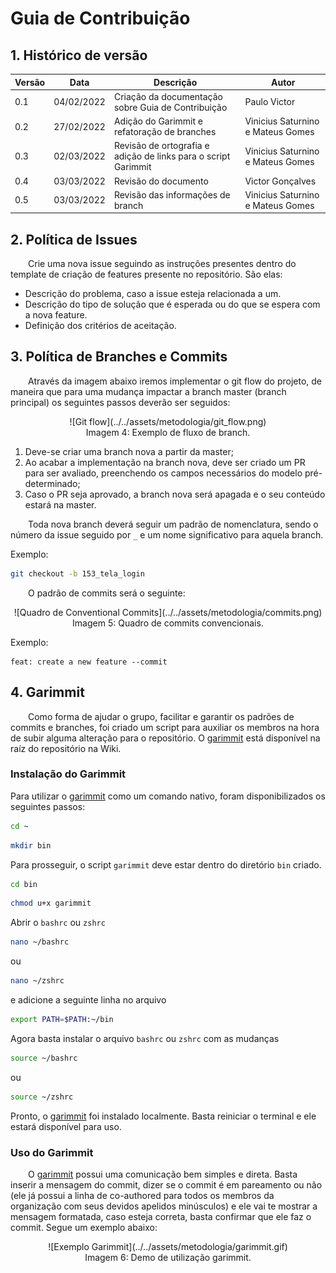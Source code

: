 # Guia de Contribuição

## 1. Histórico de versão

<center>

| Versão | Data       | Descrição                                          | Autor        |
| ------ | ---------- | -------------------------------------------------- | ------------ |
| 0.1    | 04/02/2022 | Criação da documentação sobre Guia de Contribuição | Paulo Victor |
| 0.2    | 27/02/2022 | Adição do Garimmit e refatoração de branches | Vinicius Saturnino e Mateus Gomes |
| 0.3    | 02/03/2022 | Revisão de ortografia e adição de links para o script Garimmit | Vinicius Saturnino e Mateus Gomes |
| 0.4    | 03/03/2022 | Revisão do documento | Victor Gonçalves |
| 0.5    | 03/03/2022 | Revisão das informações de branch | Vinicius Saturnino e Mateus Gomes |

</center>

## 2. Política de Issues

&emsp;&emsp;Crie uma nova issue seguindo as instruções presentes dentro do template de criação de features presente no repositório. São elas:

- Descrição do problema, caso a issue esteja relacionada a um.
- Descrição do tipo de solução que é esperada ou do que se espera com a nova feature.
- Definição dos critérios de aceitação.

## 3. Política de Branches e Commits

&emsp;&emsp;Através da imagem abaixo iremos implementar o git flow do projeto, de maneira que para uma mudança impactar a branch master (branch principal) os seguintes passos deverão ser seguidos:

<center>
![Git flow](../../assets/metodologia/git_flow.png)
<figcaption>Imagem 4: Exemplo de fluxo de branch.</figcaption>
</center>

1. Deve-se criar uma branch nova a partir da master;
2. Ao acabar a implementação na branch nova, deve ser criado um PR para ser avaliado, preenchendo os campos necessários do modelo pré-determinado;
3. Caso o PR seja aprovado, a branch nova será apagada e o seu conteúdo estará na master.

&emsp;&emsp;Toda nova branch deverá seguir um padrão de nomenclatura, sendo o número da issue seguido por `_` e um nome significativo para aquela branch.

Exemplo:
```bash
git checkout -b 153_tela_login
```

&emsp;&emsp;O padrão de commits será o seguinte:

<center>
![Quadro de Conventional Commits](../../assets/metodologia/commits.png)
<figcaption>Imagem 5: Quadro de commits convencionais.</figcaption>
</center>

Exemplo:

    feat: create a new feature --commit

## 4. Garimmit

&emsp;&emsp;Como forma de ajudar o grupo, facilitar e garantir os padrões de commits e branches, foi criado um script para auxiliar os membros na hora de subir alguma alteração para o repositório. O <a href="https://github.com/UnBArqDsw2021-2/2021.2_G5_Garimpei/blob/master/garimmit" target="_blank">garimmit</a> está disponível na raíz do repositório na Wiki.

### Instalação do Garimmit

Para utilizar o <a href="https://github.com/UnBArqDsw2021-2/2021.2_G5_Garimpei/blob/master/garimmit" target="_blank">garimmit</a> como um comando nativo, foram disponibilizados os seguintes passos:

```bash
cd ~
```

```bash
mkdir bin 
```

Para prosseguir, o script `garimmit` deve estar dentro  do diretório `bin` criado.

```bash
cd bin 
```

```bash
chmod u+x garimmit 
```

Abrir o `bashrc` ou `zshrc`

```bash
nano ~/bashrc
```

ou

```bash
nano ~/zshrc
```

e adicione a seguinte linha no arquivo

```bash
export PATH=$PATH:~/bin
```

Agora basta instalar o arquivo `bashrc` ou `zshrc` com as mudanças

```bash
source ~/bashrc
```

ou

```bash
source ~/zshrc
```

Pronto, o <a href="https://github.com/UnBArqDsw2021-2/2021.2_G5_Garimpei/blob/master/garimmit" target="_blank">garimmit</a> foi instalado localmente. Basta reiniciar o terminal e ele estará disponível para uso.

### Uso do Garimmit

&emsp;&emsp;O <a href="https://github.com/UnBArqDsw2021-2/2021.2_G5_Garimpei/blob/master/garimmit" target="_blank">garimmit</a> possui uma comunicação bem simples e direta. Basta inserir a mensagem do commit, dizer se o commit é em pareamento ou não (ele já possui a linha de co-authored para todos os membros da organização com seus devidos apelidos minúsculos) e ele vai te mostrar a mensagem formatada, caso esteja correta, basta confirmar que ele faz o commit. Segue um exemplo abaixo:

<center>
![Exemplo Garimmit](../../assets/metodologia/garimmit.gif)
<figcaption>Imagem 6: Demo de utilização garimmit.</figcaption>
</center>

